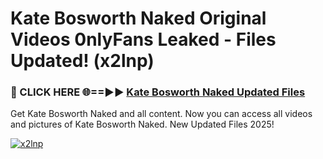 # Kate Bosworth Naked Original Videos 0nlyFans Leaked - Files Updated! (x2lnp)

<h3>🔴 CLICK HERE 🌐==►► <a href="https://tinyurl.com/yckcrads" rel="nofollow">Kate Bosworth Naked Updated Files</a></h3>

Get Kate Bosworth Naked and all content. Now you can access all videos and pictures of Kate Bosworth Naked. New Updated Files 2025!

[![x2lnp](https://i.imgur.com/hpKpOFt.gif)](https://tinyurl.com/yckcrads)

